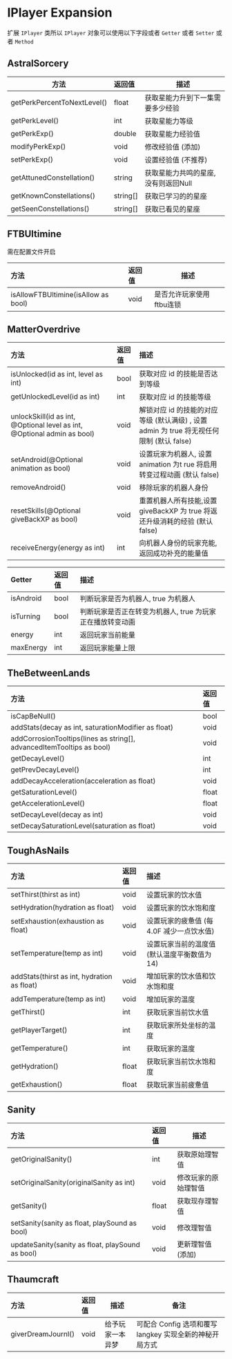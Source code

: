 # IPlayer Expansion

扩展 `IPlayer` 类所以 `IPlayer` 对象可以使用以下字段或者 `Getter` 或者 `Setter` 或者 `Method`

## AstralSorcery

| 方法                        | 返回值   | 描述                                 |
| --------------------------- | :------- | ------------------------------------ |
| getPerkPercentToNextLevel() | float    | 获取星能力升到下一集需要多少经验     |
| getPerkLevel()              | int      | 获取星能力等级                       |
| getPerkExp()                | double   | 获取星能力经验值                     |
| modifyPerkExp()             | void     | 修改经验值 (添加)                   |
| setPerkExp()                | void     | 设置经验值 (不推荐)                 |
| getAttunedConstellation()   | string   | 获取星能力共鸣的星座, 没有则返回Null |
| getKnownConstellations()    | string[] | 获取已学习的的星座                   |
| getSeenConstellations()     | string[] | 获取已看见的星座                     |

## FTBUltimine
需在配置文件开启

| 方法                                | 返回值 |描述|
| :---------------------------------- | :----- |-----------------------------------|
| isAllowFTBUltimine(isAllow as bool) | void   |是否允许玩家使用ftbu连锁|

## MatterOverdrive

| 方法                                                               | 返回值   | 描述 |
| :---------------------------------------------------------------- | :------ |:----------------------------------- |
| isUnlocked(id as int, level as int) | bool | 获取对应 id 的技能是否达到等级 |
| getUnlockedLevel(id as int) | int | 获取对应 id 的技能等级 | 
| unlockSkill(id as int, @Optional level as int, @Optional admin as bool) | void    | 解锁对应 id 的技能的对应等级 (默认满级) , 设置 admin 为 true 将无视任何限制 (默认 false) |
| setAndroid(@Optional animation as bool) | void | 设置玩家为机器人, 设置 animation 为t rue 将启用转变过程动画 (默认 false) |
| removeAndroid() | void | 移除玩家的机器人身份 |
| resetSkills(@Optional giveBackXP as bool) | void | 重置机器人所有技能,设置 giveBackXP 为 true 将返还升级消耗的经验 (默认 false) |
| receiveEnergy(energy as int) | int | 向机器人身份的玩家充能, 返回成功补充的能量值 |

| Getter       | 返回值    | 描述 |
| :----------- | :------ | :--------------------------------------------- |
| isAndroid    | bool | 判断玩家是否为机器人, true 为机器人 |
| isTurning    | bool | 判断玩家是否正在转变为机器人, true 为玩家正在播放转变动画 |
| energy       | int     | 返回玩家当前能量 |
| maxEnergy    | int     | 返回玩家能量上限 |

## TheBetweenLands

| 方法                                                         | 返回值  |
| :----------------------------------------------------------- | :------ |
| isCapBeNull()                                                | bool |
| addStats(decay as int, saturationModifier as float)                | void    |
| addCorrosionTooltips(lines as string[], advancedItemTooltips as bool) | void    |
| getDecayLevel()                                              | int     |
| getPrevDecayLevel()                                          | int     |
| addDecayAcceleration(acceleration as float)                     | void    |
| getSaturationLevel()                                         | float   |
| getAccelerationLevel()                                       | float   |
| setDecayLevel(decay as int)                                     | void    |
| setDecaySaturationLevel(saturation as float)                    | void    |

## ToughAsNails

方法                                   | 返回值  | 描述
| :------------------------------------ | :----- |:----------------------------------- 
| setThirst(thirst as int)                 | void   | 设置玩家的饮水值
| setHydration(hydration as float)         | void   | 设置玩家的饮水饱和度
| setExhaustion(exhaustion as float)       | void   | 设置玩家的疲惫值 (每 4.0F 减少一点饮水值)
| setTemperature(temp as int)              | void   | 设置玩家当前的温度值 (默认温度平衡数值为14)
| addStats(thirst as int, hydration as float) | void   | 增加玩家的饮水值和饮水饱和度
| addTemperature(temp as int)              | void   | 增加玩家的温度
| getThirst()                           | int    | 获取玩家当前饮水值
| getPlayerTarget()                     | int    | 获取玩家所处坐标的温度
| getTemperature()                      | int    | 获取玩家的温度
| getHydration()                        | float  | 获取玩家当前饮水饱和度
| getExhaustion()                       | float  | 获取玩家当前疲惫值

## Sanity

| 方法                                          | 返回值 | 描述                 |
| :-------------------------------------------- | :----- | -------------------- |
| getOriginalSanity()                           | int    | 获取原始理智值       |
| setOriginalSanity(originalSanity as int)         | void   | 修改玩家的原始理智值 |
| getSanity()                                   | float  | 获取现存理智值       |
| setSanity(sanity as float, playSound as bool)    | void   | 修改理智值           |
| updateSanity(sanity as float, playSound as bool) | void   | 更新理智值 (添加)   |

## Thaumcraft

| 方法                             | 返回值 | 描述             | 备注                                                |
| :------------------------------- | :----- | ---------------- | --------------------------------------------------- |
| giverDreamJournl() | void   | 给予玩家一本异梦 | 可配合 Config 选项和覆写 langkey 实现全新的神秘开局方式 |

